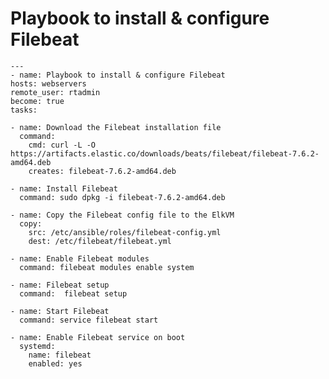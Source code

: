 # **Playbook to install & configure Filebeat**
  
    ---
    - name: Playbook to install & configure Filebeat
    hosts: webservers
    remote_user: rtadmin
    become: true
    tasks:

    - name: Download the Filebeat installation file
      command:
        cmd: curl -L -O https://artifacts.elastic.co/downloads/beats/filebeat/filebeat-7.6.2-amd64.deb
        creates: filebeat-7.6.2-amd64.deb

    - name: Install Filebeat
      command: sudo dpkg -i filebeat-7.6.2-amd64.deb

    - name: Copy the Filebeat config file to the ElkVM
      copy:
        src: /etc/ansible/roles/filebeat-config.yml
        dest: /etc/filebeat/filebeat.yml

    - name: Enable Filebeat modules
      command: filebeat modules enable system

    - name: Filebeat setup
      command:  filebeat setup

    - name: Start Filebeat
      command: service filebeat start

    - name: Enable Filebeat service on boot
      systemd:
        name: filebeat
        enabled: yes